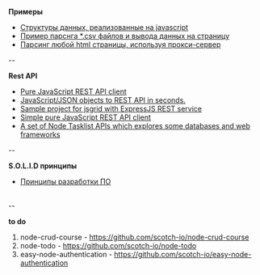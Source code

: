 

**Примеры**

- [Структуры данных, реализованные на javascript](https://github.com/tsvetkovpro/data-structures)
- [Пример парснга *.csv файлов и вывода данных на страницу](https://github.com/tsvetkovpro/parsing-csv)
- [Парсинг любой html страницы, используя прокси-сервер](https://github.com/tsvetkovpro/parce-html)


--
<br />

**Rest API**

- [Pure JavaScript REST API client](./rest-api)
- [JavaScript/JSON objects to REST API in seconds.](https://github.com/soygul/js-api)
- [Sample project for jsgrid with ExpressJS REST service](https://github.com/tabalinas/jsgrid-express)
- [Simple pure JavaScript REST API client](https://github.com/Amareis/another-rest-client)
- [A set of Node Tasklist APIs which explores some databases and web frameworks](https://github.com/caio-ribeiro-pereira/node-api-examples)



--
<br />


**S.O.L.I.D принципы**

- [Принципы разработки ПО](./solid)


<br />
--
<br />


**to do**

1. node-crud-course - https://github.com/scotch-io/node-crud-course
2. node-todo - https://github.com/scotch-io/node-todo
3. easy-node-authentication - https://github.com/scotch-io/easy-node-authentication
